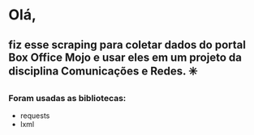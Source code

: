 # Olá,
## fiz esse scraping para coletar dados do portal Box Office Mojo e usar eles em um projeto da disciplina Comunicações e Redes. :eight_spoked_asterisk:

### Foram usadas as bibliotecas:

- requests
-  lxml
